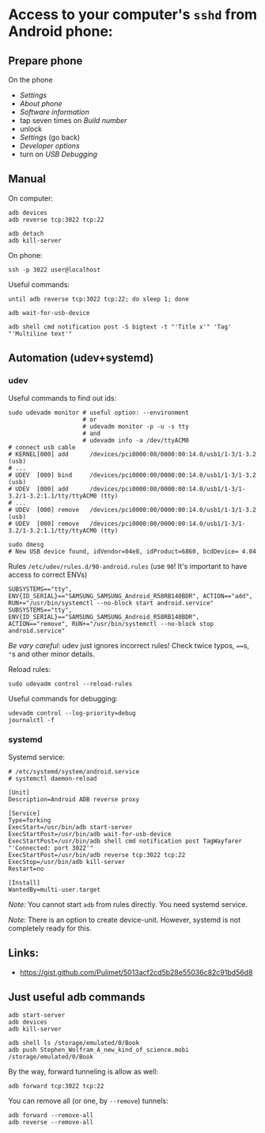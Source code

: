 # Access to your computer's `sshd` from Android phone:

## Prepare phone

On the phone

- *Settings*
- *About phone*
- *Software information*
- tap seven times on *Build number*
- unlock
- *Settings* (go back)
- *Developer options*
- turn on *USB Debugging*

## Manual

On computer:

    adb devices
    adb reverse tcp:3022 tcp:22

    adb detach
    adb kill-server

On phone:

    ssh -p 3022 user@localhost

Useful commands:

    until adb reverse tcp:3022 tcp:22; do sleep 1; done

    adb wait-for-usb-device

    adb shell cmd notification post -S bigtext -t "'Title x'" 'Tag' "'Multiline text'"

## Automation (udev+systemd)

### udev

Useful commands to find out ids:

    sudo udevadm monitor # useful option: --environment
                         # or
                         # udevadm monitor -p -u -s tty
                         # and
                         # udevadm info -a /dev/ttyACM0
    # connect usb cable
    # KERNEL[000] add      /devices/pci0000:00/0000:00:14.0/usb1/1-3/1-3.2 (usb)
    # ...
    # UDEV  [000] bind     /devices/pci0000:00/0000:00:14.0/usb1/1-3/1-3.2 (usb)
    # UDEV  [000] add      /devices/pci0000:00/0000:00:14.0/usb1/1-3/1-3.2/1-3.2:1.1/tty/ttyACM0 (tty)
    # ...
    # UDEV  [000] remove   /devices/pci0000:00/0000:00:14.0/usb1/1-3/1-3.2 (usb)
    # UDEV  [000] remove   /devices/pci0000:00/0000:00:14.0/usb1/1-3/1-3.2/1-3.2:1.1/tty/ttyACM0 (tty)

    sudo dmesg
    # New USB device found, idVendor=04e8, idProduct=6860, bcdDevice= 4.04

Rules `/etc/udev/rules.d/90-android.rules` (use `90`! It's important to have access to correct ENVs)

    SUBSYSTEMS=="tty", ENV{ID_SERIAL}=="SAMSUNG_SAMSUNG_Android_R58RB140BDR", ACTION=="add", RUN+="/usr/bin/systemctl --no-block start android.service"
    SUBSYSTEMS=="tty", ENV{ID_SERIAL}=="SAMSUNG_SAMSUNG_Android_R58RB140BDR", ACTION=="remove", RUN+="/usr/bin/systemctl --no-block stop android.service"

*Be vary careful:* udev just ignores incorrect rules! Check twice typos, `==`s, `"`s and other minor details.

Reload rules:

    sudo udevadm control --reload-rules

Useful commands for debugging:

    udevadm control --log-priority=debug
    journalctl -f

### systemd

Systemd service:

    # /etc/systemd/system/android.service
    # systemctl daemon-reload

    [Unit]
    Description=Android ADB reverse proxy

    [Service]
    Type=forking
    ExecStart=/usr/bin/adb start-server
    ExecStartPost=/usr/bin/adb wait-for-usb-device
    ExecStartPost=/usr/bin/adb shell cmd notification post TagWayfarer "'Connected: port 3022'"
    ExecStartPost=/usr/bin/adb reverse tcp:3022 tcp:22
    ExecStop=/usr/bin/adb kill-server
    Restart=no

    [Install]
    WantedBy=multi-user.target

*Note:* You cannot start `adb` from rules directly. You need systemd service.

*Note:* There is an option to create device-unit. However, systemd is not completely ready for this.

## Links:

- <https://gist.github.com/Pulimet/5013acf2cd5b28e55036c82c91bd56d8>

## Just useful adb commands

    adb start-server
    adb devices
    adb kill-server

    adb shell ls /storage/emulated/0/Book
    adb push Stephen_Wolfram_A_new_kind_of_science.mobi /storage/emulated/0/Book

By the way, forward tunneling is allow as well:

    adb forward tcp:3022 tcp:22

You can remove all (or one, by `--remove`) tunnels:

    adb forward --remove-all
    adb reverse --remove-all

<!-- ::: vi: set ft=markdown ::: -->
